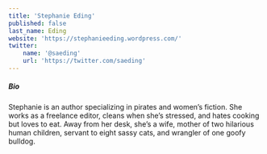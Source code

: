 ```yaml
---
title: 'Stephanie Eding'
published: false
last_name: Eding
website: 'https://stephanieeding.wordpress.com/'
twitter:
    name: '@saeding'
    url: 'https://twitter.com/saeding'
---
```


##### Bio

Stephanie is an author specializing in pirates and women’s fiction. She works as a freelance editor, cleans when she’s stressed, and hates cooking but loves to eat. Away from her desk, she’s a wife, mother of two hilarious human children, servant to eight sassy cats, and wrangler of one goofy bulldog.
